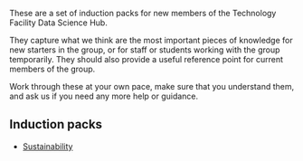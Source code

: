 These are a set of induction packs for new members of the Technology Facility Data Science Hub.

They capture what we think are the most important pieces of knowledge for new starters in the group, or for staff or students working with the group temporarily. They should also provide a useful reference point for current members of the group.

Work through these at your own pace, make sure that you understand them, and ask us if you need any more help or guidance.

## Induction packs

* [Sustainability](sustainability.md)
